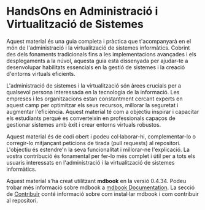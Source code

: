# HandsOns en Administració i Virtualització de Sistemes

Aquest material és una guia completa i pràctica que t'acompanyarà en el món de l'administració i la virtualització de sistemes informàtics. Cobrint des dels fonaments tradicionals fins a les implementacions avançades i els desplegaments a la núvol, aquesta guia està dissenyada per ajudar-te a desenvolupar habilitats essencials en la gestió de sistemes i la creació d'entorns virtuals eficients.

L'administració de sistemes i la virtualització són àrees crucials per a qualsevol persona interessada en la tecnologia de la informació. Les empreses i les organitzacions estan constantment cercant experts en aquest camp per optimitzar els seus recursos, millorar la seguretat i augmentar l'eficiència. Aquest material té com a objectiu inspirar i capacitar els estudiants perquè es converteixin en professionals capaços de gestionar sistemes amb èxit i crear entorns virtuals robustos.

Aquest material és de codi obert i podeu col·laborar-hi, complementar-lo o corregir-lo mitjançant peticions de tirada (pull requests) al repositori. L'objectiu és estendre'n la seva funcionalitat i millorar-ne l'explicació. La vostra contribució és fonamental per fer-lo més complet i útil per a tots els usuaris interessats en l'administració i la virtualització de sistemes informàtics.

Aquest material s'ha creat utilitzant **mdbook** en la versió 0.4.34. Podeu trobar més informació sobre mdbook a [mdbook Documentation](https://rust-lang.github.io/mdBook/index.html).  La secció de [Contribuïr](./readme/contribute.md) conté informació sobre com instal·lar mdbook i com contribuir al repositori.